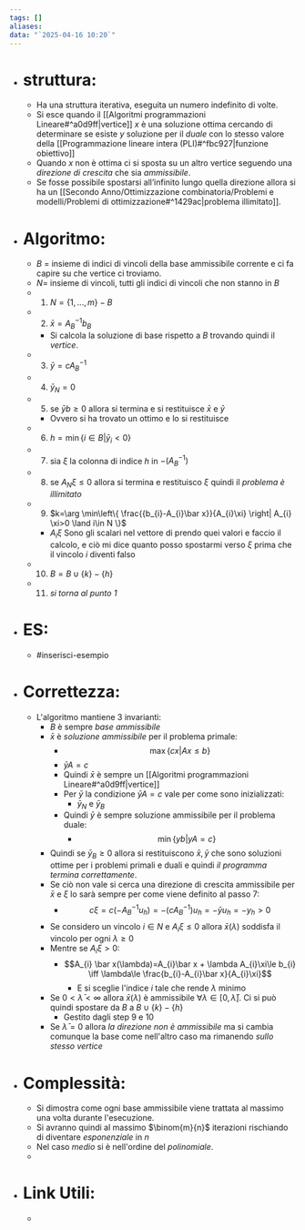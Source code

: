 ```yaml
---
tags: []
aliases: 
data: "`2025-04-16 10:20`"
---
```

- # struttura:
	- Ha una struttura iterativa, eseguita un numero indefinito di volte.
	- Si esce quando il [[Algoritmi programmazioni Lineare#^a0d9ff|vertice]] $x$ è una soluzione ottima cercando di determinare se esiste $y$ soluzione per il _duale_ con lo stesso valore della [[Programmazione lineare intera (PLI)#^fbc927|funzione obiettivo]]
	- Quando $x$ non è ottima ci si sposta su un altro vertice seguendo una _direzione di crescita_ che sia _ammissibile_.
	- Se fosse possibile spostarsi all’infinito lungo quella direzione allora si ha un [[Secondo Anno/Ottimizzazione combinatoria/Problemi e modelli/Problemi di ottimizzazione#^1429ac|problema illimitato]].
- # Algoritmo:
	- $B$ = insieme di indici di vincoli della base ammissibile corrente e ci fa capire su che vertice ci troviamo.
	- $N=$ insieme di vincoli, tutti gli indici di vincoli che non stanno in $B$
	- 1) $N= \{1,...,m\}-B$
	- 2) $\bar x = A_{B}^{-1}b_{B}$
		- Si calcola la soluzione di base rispetto a $B$ trovando quindi il _vertice_.
	- 3) $\bar y = cA_{B}^{-1}$
	- 4) $\bar y _{N}=0$
	- 5) se $\bar y b\ge 0$ allora si termina e si restituisce $\bar x$ e $\bar y$ 
		- Ovvero si ha trovato un ottimo e lo si restituisce
	- 6) $h=\min \{i\in B | \bar y_{i} <0\}$
	- 7) sia $\xi$ la colonna di indice $h$ in $-(A_{B}^{-1})$
	- 8) se $A_{N} \xi \le 0$ allora si termina e restituisco $\xi$ quindi il _problema è illimitato_
	- 9) $k=\arg \min\left\{ \frac{{b_{i}-A_{i}\bar x}}{A_{i}\xi} \right| A_{i} \xi>0 \land i\in N \}$
		- $A_{i}\xi$ Sono gli scalari nel vettore di prendo quei valori e faccio il calcolo, e ciò mi dice quanto posso spostarmi verso $\xi$ prima che il vincolo ${i}$ diventi falso 
	- 10) $B= B\cup \{k\} -\{h\}$
	- 11) _si torna al punto 1_
- # ES:
	- #inserisci-esempio 
- # Correttezza:
	- L'algoritmo mantiene 3 invarianti:
		- $B$ è sempre _base ammissibile_
		- $\bar x$ è _soluzione ammissibile_ per il problema primale:
			- $$\max \{cx | Ax\le b\}$$
			- $\bar y A = c$
			- Quindi $\bar x$ è sempre un [[Algoritmi programmazioni Lineare#^a0d9ff|vertice]]
			- Per $\bar y$ la condizione $\bar y A=c$ vale per come sono inizializzati:
				- $\bar y _{N}$ e $\bar y_{B}$ 
			- Quindi $\bar y$ è sempre soluzione ammissibile per il problema duale:
				- $$\min \{y b | yA=c\}$$
		- Quindi se $\bar y_{B}\ge 0$ allora si restituiscono $\bar x, \bar y$ che sono soluzioni ottime per i problemi primali e duali e quindi _il programma termina correttamente_.
		- Se ciò non vale si cerca una direzione di crescita ammissibile per $\bar x$ e $\xi$ lo sarà sempre per come viene definito al passo 7:
			- $$c \xi = c(-A_{B}^{-1} u_{h})=-(cA_{B}^{-1})u_{h}=-\bar y u_{h}=-y_{h}>0$$
		- Se considero un vincolo $i\in N$ e $A_{i} \xi \le 0$ allora $\bar x(\lambda)$ soddisfa il vincolo per ogni $\lambda \ge 0$
		- Mentre se $A_{i} \xi >0$:
			- $$A_{i} \bar x(\lambda)=A_{i}\bar x + \lambda A_{i}\xi\le b_{i} \iff  \lambda\le \frac{b_{i}-A_{i}\bar x}{A_{i}\xi}$$
				- E si sceglie l'indice $i$ tale che rende $\lambda$ minimo  
		- Se $0<\bar\lambda<\infty$ allora $\bar x(\lambda)$ è ammissibile $\forall \lambda\in [0,\bar \lambda]$. Ci si può quindi spostare da $B$ a $B\cup \{k\}-\{h\}$
			- Gestito dagli step 9 e 10
		- Se $\bar \lambda=0$ allora _la direzione non è ammissibile_ ma si cambia comunque la base come nell'altro caso ma rimanendo _sullo stesso vertice_ 
- # Complessità:
	- Si dimostra come ogni base ammissibile viene trattata al massimo una volta durante l'esecuzione.
	- Si avranno quindi al massimo $\binom{m}{n}$ iterazioni rischiando di diventare _esponenziale_ in $n$
	- Nel caso _medio_ si è nell'ordine del _polinomiale_.
	- 
- # Link Utili:
	- 